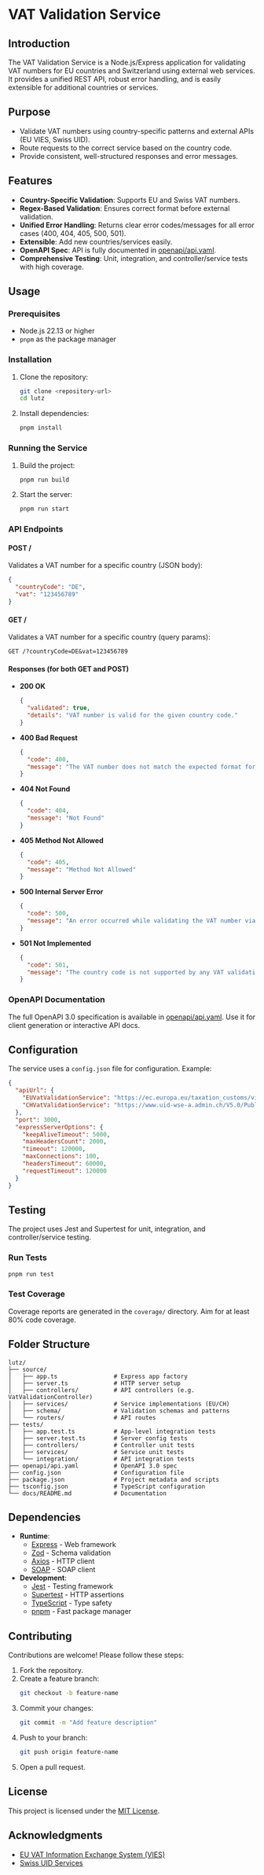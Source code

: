 # VAT Validation Service

## Introduction
The VAT Validation Service is a Node.js/Express application for validating VAT numbers for EU countries and Switzerland using external web services. It provides a unified REST API, robust error handling, and is easily extensible for additional countries or services.

## Purpose
- Validate VAT numbers using country-specific patterns and external APIs (EU VIES, Swiss UID).
- Route requests to the correct service based on the country code.
- Provide consistent, well-structured responses and error messages.

## Features
- **Country-Specific Validation**: Supports EU and Swiss VAT numbers.
- **Regex-Based Validation**: Ensures correct format before external validation.
- **Unified Error Handling**: Returns clear error codes/messages for all error cases (400, 404, 405, 500, 501).
- **Extensible**: Add new countries/services easily.
- **OpenAPI Spec**: API is fully documented in [openapi/api.yaml](../openapi/api.yaml).
- **Comprehensive Testing**: Unit, integration, and controller/service tests with high coverage.

## Usage

### Prerequisites
- Node.js 22.13 or higher
- `pnpm` as the package manager

### Installation
1. Clone the repository:
   ```bash
   git clone <repository-url>
   cd lutz
   ```
2. Install dependencies:
   ```bash
   pnpm install
   ```

### Running the Service
1. Build the project:
   ```bash
   pnpm run build
   ```
2. Start the server:
   ```bash
   pnpm run start
   ```

### API Endpoints
#### POST /
Validates a VAT number for a specific country (JSON body):
```json
{
  "countryCode": "DE",
  "vat": "123456789"
}
```
#### GET /
Validates a VAT number for a specific country (query params):
```
GET /?countryCode=DE&vat=123456789
```

#### Responses (for both GET and POST)
- **200 OK**
  ```json
  {
    "validated": true,
    "details": "VAT number is valid for the given country code."
  }
  ```
- **400 Bad Request**
  ```json
  {
    "code": 400,
    "message": "The VAT number does not match the expected format for the given country code."
  }
  ```
- **404 Not Found**
  ```json
  {
    "code": 404,
    "message": "Not Found"
  }
  ```
- **405 Method Not Allowed**
  ```json
  {
    "code": 405,
    "message": "Method Not Allowed"
  }
  ```
- **500 Internal Server Error**
  ```json
  {
    "code": 500,
    "message": "An error occurred while validating the VAT number via the external service."
  }
  ```
- **501 Not Implemented**
  ```json
  {
    "code": 501,
    "message": "The country code is not supported by any VAT validation service."
  }
  ```

### OpenAPI Documentation
The full OpenAPI 3.0 specification is available in [openapi/api.yaml](../openapi/api.yaml). Use it for client generation or interactive API docs.

## Configuration
The service uses a `config.json` file for configuration. Example:
```json
{
  "apiUrl": {
    "EUVatValidationService": "https://ec.europa.eu/taxation_customs/vies/rest-api/check-vat-number",
    "CHVatValidationService": "https://www.uid-wse-a.admin.ch/V5.0/PublicServices.svc?wsdl"
  },
  "port": 3000,
  "expressServerOptions": {
    "keepAliveTimeout": 5000,
    "maxHeadersCount": 2000,
    "timeout": 120000,
    "maxConnections": 100,
    "headersTimeout": 60000,
    "requestTimeout": 120000
  }
}
```

## Testing
The project uses Jest and Supertest for unit, integration, and controller/service testing.

### Run Tests
```bash
pnpm run test
```

### Test Coverage
Coverage reports are generated in the `coverage/` directory. Aim for at least 80% code coverage.

## Folder Structure
```
lutz/
├── source/
│   ├── app.ts                # Express app factory
│   ├── server.ts             # HTTP server setup
│   ├── controllers/          # API controllers (e.g. VatValidationController)
│   ├── services/             # Service implementations (EU/CH)
│   ├── schema/               # Validation schemas and patterns
│   └── routers/              # API routes
├── tests/
│   ├── app.test.ts           # App-level integration tests
│   ├── server.test.ts        # Server config tests
│   ├── controllers/          # Controller unit tests
│   ├── services/             # Service unit tests
│   └── integration/          # API integration tests
├── openapi/api.yaml          # OpenAPI 3.0 spec
├── config.json               # Configuration file
├── package.json              # Project metadata and scripts
├── tsconfig.json             # TypeScript configuration
└── docs/README.md            # Documentation
```

## Dependencies
- **Runtime**:
  - [Express](https://expressjs.com/) - Web framework
  - [Zod](https://zod.dev/) - Schema validation
  - [Axios](https://axios-http.com/) - HTTP client
  - [SOAP](https://github.com/vpulim/node-soap) - SOAP client
- **Development**:
  - [Jest](https://jestjs.io/) - Testing framework
  - [Supertest](https://github.com/visionmedia/supertest) - HTTP assertions
  - [TypeScript](https://www.typescriptlang.org/) - Type safety
  - [pnpm](https://pnpm.io/) - Fast package manager

## Contributing
Contributions are welcome! Please follow these steps:
1. Fork the repository.
2. Create a feature branch:
   ```bash
   git checkout -b feature-name
   ```
3. Commit your changes:
   ```bash
   git commit -m "Add feature description"
   ```
4. Push to your branch:
   ```bash
   git push origin feature-name
   ```
5. Open a pull request.

## License
This project is licensed under the [MIT License](LICENSE).

## Acknowledgments
- [EU VAT Information Exchange System (VIES)](https://ec.europa.eu/taxation_customs/vies/)
- [Swiss UID Services](https://www.uid-wse.admin.ch/)